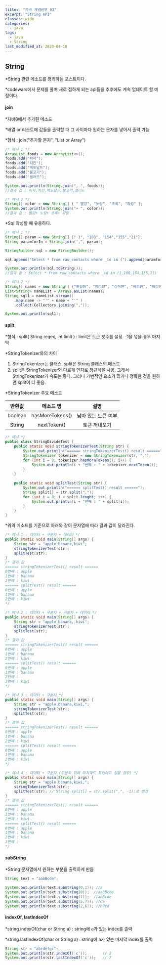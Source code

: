 ```yaml
---
title:  "자바 개념공부 03"
excerpt: "String API"
classes: wide
categories:
  - java
tags:
  - java
  - String
last_modified_at: 2020-04-10
---
```


## String

*String 관련 메소드를 정리하는 포스트이다.

*codewars에서 문제를 풀며 새로 접하게 되는 api들을 추후에도 계속 업데이트 할 예정이다.



#### join

*자바8에서 추가된 메소드

*배열 or 리스트에 값들을 출력할 때 그 사이마다 원하는 문자를 넣어서 출력 가능

*형식 : join("추가할 문자", "List or Array")

```java
/* 예시 1 */
ArrayList foods = new ArrayList<>();
foods.add("피자");
foods.add("치킨");
foods.add("맥도날드");
foods.add("불고기");
foods.add("샐러드");

System.out.println(String.join(", ", foods));
//결과 값 : 피자,치킨,맥도날드,불고기,샐러드

/* 예시 2 */
String[] color = new String[] { " 빨강", "노랑", "초록", "파랑" };
System.out.println(String.join("+ ", color));
//결과 값 : 빨강+ 노랑+ 초록+ 파랑
```

*Sql 작성할 때 유용하다.

```java
/* 예시 1 */
String[] param = new String[] {" 1", "100", "154","155","21"};
String paramforIn = String.join(",", param);

StringBuilder sql = new StringBuilder();

sql.append("Select * from raw_contacts where _id in (").append(paramforIn).append(")");

System.out.println(sql.toString());
//결과 값 : Select * from raw_contacts where _id in (1,100,154,155,21)

/* 예시 2 */
String[] names = new String[] {"홍길동", "임꺽정", "슈퍼맨", "배트맨", "아이언맨" };
List<String> nameList = Arrays.asList(names);
String sql1 = nameList.stream()
	.map(name -> "'" + name + "'" )
	.collect(Collectors.joining(","));

System.out.println(sql1);
```



#### split

*형식 : split( String regex, int limit ) : limit은 토큰 갯수를 설정. -1을 넣을 경우 마지막

*StringTokenizer와의 차이

1. StringTokenizer는 클래스, split은 String 클래스의 메소드
2. split은  StringTokenizer와 다르게 인자로 정규식을 사용. 그래서 StringTokenizer가 속도는 좋다. 그러나 가변적인 요소가 많거나 정확한 것을 원하면 split이 더 좋음.

*StringTokenizer 주요 메소드

| 반환값  |    메소드 명    |        설명         |
| :-----: | :-------------: | :-----------------: |
| boolean | hasMoreTokens() | 남아 있는 토큰 여부 |
| String  |   nextToken()   |    토큰 꺼내오기    |

```java
/* 예시 */
public class StringDivideTest {
    public static void stringTokenizerTest(String str) {
        System.out.println("====== stringTokenizerTest() result ======");
        StringTokenizer tokenizer = new StringTokenizer(str, ",");
        for (int i = 0; tokenizer.hasMoreTokens(); i++) {
            System.out.println(i + "번째 : " + tokenizer.nextToken());
        }
    }
 
    public static void splitTest(String str) {
        System.out.println("====== splitTest() result ======");
        String split[] = str.split(",");
        for (int i = 0; i < split.lenght; i++) {
            System.out.println(i + "번째 : " + split[i]);
        }
    }
}
```

*위의 메소드를 기준으로 아래와 같이 문자열에 따라 결과 값이 달라진다.

```java
/* 예시 1 : 데이터 + 구분자 + 데이터 */
public static void main(String[] args) {
    String str = "apple,banana,kiwi";
    stringTokenizerTest(str);
    splitTest(str);
}
/* 결과 값 
====== stringTokenizerTest() result ======
0번째 : apple
1번째 : banana
2번째 : kiwi
====== splitTest() result ======
0번째 : apple
1번째 : banana
2번째 : kiwi
*/

/* 예시 2 : 데이터 + 구분자 + 구분자 + 데이터 */
public static void main(String[] args) {
    String str = "apple,banana,,kiwi";
    stringTokenizerTest(str);
    splitTest(str);
}
/* 결과 값 
====== stringTokenizerTest() result ======
0번째 : apple
1번째 : banana
2번째 : kiwi
====== splitTest() result ======
0번째 : apple
1번째 : banana
2번째 : 
3번째 : kiwi
*/

/* 예시 3 : 데이터 + 구분자 */
public static void main(String[] args) {
    String str = "apple,banana,kiwi,";
    stringTokenizerTest(str);
    splitTest(str);
}
/* 결과 값 
====== stringTokenizerTest() result ======
0번째 : apple
1번째 : banana
2번째 : kiwi
====== splitTest() result ======
0번째 : apple
1번째 : banana
2번째 : kiwi
*/

/* 예시 4 : 데이터 + 구분자 (구분자 뒤에 마지막도 표현하고 싶을 경우) */
public static void main(String[] args) {
    String str = "apple,banana,kiwi,";
    stringTokenizerTest(str);
    splitTest(str); // String split[] = str.split(",", -1);로 변경
}
/* 결과 값 
====== stringTokenizerTest() result ======
0번째 : apple
1번째 : banana
2번째 : kiwi
====== splitTest() result ======
0번째 : apple
1번째 : banana
2번째 : kiwi
3번째 : 
*/
```



#### subString

*String 문자열에서 원하는 부분을 출력하게 만듬

```java
String text = "aabBcde";

System.out.println(text.substring(0,1)); //a
System.out.println(text.substring(0));	//aabBcde
System.out.println(text.substring(1));  //abBcde
System.out.println(text.substring(5,7)); //de
System.out.println(text.substring(2,6)); //bBcd
```



#### indexOf, lastIndexOf

*string.indexOf(char or String a) : string에 a가 있는 index를 출력

*string.lastIndexOf(char or String a) : string에 a가 있는 마지막 index를 출력

```java
String str = "abcdefgc";
System.out.println(str.indexOf('c'));		// 2
System.out.println(str.lastIndexOf('c'));	// 7
```

